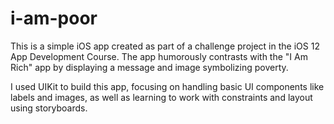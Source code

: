 # i-am-poor
This is a simple iOS app created as part of a challenge project in the iOS 12 App Development Course. The app humorously contrasts with the "I Am Rich" app by displaying a message and image symbolizing poverty.

I used UIKit to build this app, focusing on handling basic UI components like labels and images, as well as learning to work with constraints and layout using storyboards.
